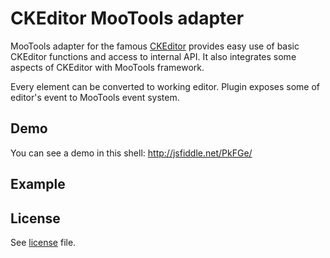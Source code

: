 CKEditor MooTools adapter
===

MooTools adapter for the famous [CKEditor](http://ckeditor.com/) provides easy use of basic CKEditor functions and access to internal API. It also integrates some aspects of CKEditor with MooTools framework.

Every element can be converted to working editor.
Plugin exposes some of editor's event to MooTools event system.

Demo
---

You can see a demo in this shell: http://jsfiddle.net/PkFGe/



Example
---

 <script src="mootools.js"></script>
 <script src="ckeditor.js"></script>
 <script src="adapters/mootools.js"></script>
 <script type="text/javascript">
 
 window.addEvent('domready', function(){
	
	$('mootools_ckeditor').addEvent('ckeditorReady', function(editor){
		alert('CKEditor loaded');
	});
		
	// Initialize the editor.
	$('mootools_ckeditor').ckeditor();
	
 });
 
 </script>


License
---

See [license](http://github.com/SunboX/mootools-fx-text/blob/master/license) file.
